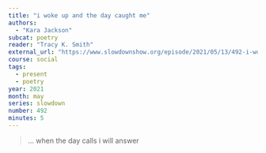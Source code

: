 ```yaml
---
title: "i woke up and the day caught me"
authors:
  - "Kara Jackson"
subcat: poetry
reader: "Tracy K. Smith"
external_url: "https://www.slowdownshow.org/episode/2021/05/13/492-i-woke-up-and-the-day-caught-me"
course: social
tags:
  - present
  - poetry
year: 2021
month: may
series: slowdown
number: 492
minutes: 5
---
```


> … when the day calls i will answer